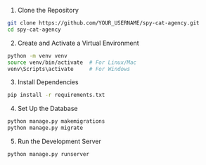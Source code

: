 1. Clone the Repository
```bash
git clone https://github.com/YOUR_USERNAME/spy-cat-agency.git
cd spy-cat-agency
```
2. Create and Activate a Virtual Environment
```bash
python -m venv venv
source venv/bin/activate  # For Linux/Mac
venv\Scripts\activate     # For Windows
```
3. Install Dependencies
```bash
pip install -r requirements.txt
```
4. Set Up the Database
```bash
python manage.py makemigrations
python manage.py migrate
```
5. Run the Development Server
```bash
python manage.py runserver
```
